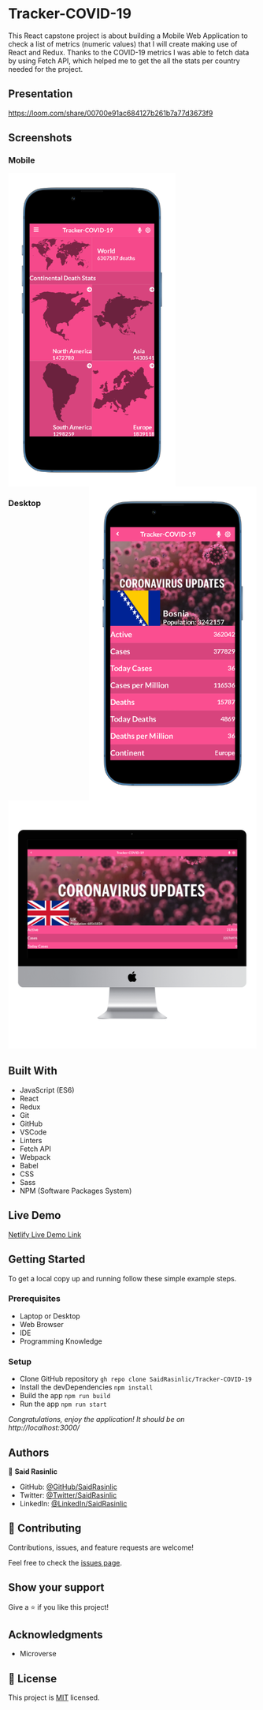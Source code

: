 # Tracker-COVID-19
This React capstone project is about building a Mobile Web Application to check a list of metrics (numeric values) that I will create making use of React and Redux. Thanks to the COVID-19 metrics I was able to fetch data by using Fetch API, which helped me to get the all the stats per country needed for the project.

## Presentation
https://loom.com/share/00700e91ac684127b261b7a77d3673f9


## Screenshots
### Mobile

<img align="center" src="./src/assets/images/Covid-19-Mobile.png" alt="IPhone 13 Version" width="340px" /> <img align="right" src="./src/assets/images/Covid-19-II-Mobile.png" alt="IPhone 13 Version" width="340px" />

### Desktop
![Desktop Snapshot](./src/assets/images/Covid-19-Desktop.png)


## Built With

- JavaScript (ES6)
- React
- Redux
- Git
- GitHub
- VSCode
- Linters
- Fetch API
- Webpack
- Babel
- CSS
- Sass
- NPM (Software Packages System)

## Live Demo

[Netlify Live Demo Link](https://saidrasynl-tracker-covid-19.netlify.app/)

## Getting Started

To get a local copy up and running follow these simple example steps.

### Prerequisites

- Laptop or Desktop
- Web Browser
- IDE
- Programming Knowledge

### Setup

- Clone GitHub repository `gh repo clone SaidRasinlic/Tracker-COVID-19`
- Install the devDependencies `npm install`
- Build the app `npm run build`
- Run the app `npm run start`

*Congratulations, enjoy the application! It should be on http://localhost:3000/*


## Authors

👤 **Said Rasinlic**

- GitHub: [@GitHub/SaidRasinlic](https://github.com/SaidRasinlic)
- Twitter: [@Twitter/SaidRasinlic](https://twitter.com/SaidRasinlic)
- LinkedIn: [@LinkedIn/SaidRasinlic](https://www.linkedin.com/in/SaidRasinlic)


## 🤝 Contributing

Contributions, issues, and feature requests are welcome!

Feel free to check the [issues page](../../issues/).

## Show your support

Give a ⭐️ if you like this project!

## Acknowledgments

- Microverse 

## 📝 License

This project is [MIT](LICENSE) licensed.
